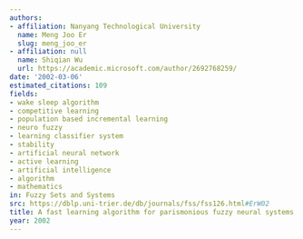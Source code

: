 ```yaml
---
authors:
- affiliation: Nanyang Technological University
  name: Meng Joo Er
  slug: meng_joo_er
- affiliation: null
  name: Shiqian Wu
  url: https://academic.microsoft.com/author/2692768259/
date: '2002-03-06'
estimated_citations: 109
fields:
- wake sleep algorithm
- competitive learning
- population based incremental learning
- neuro fuzzy
- learning classifier system
- stability
- artificial neural network
- active learning
- artificial intelligence
- algorithm
- mathematics
in: Fuzzy Sets and Systems
src: https://dblp.uni-trier.de/db/journals/fss/fss126.html#ErW02
title: A fast learning algorithm for parismonious fuzzy neural systems
year: 2002
---
```

